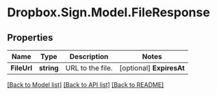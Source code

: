 # Dropbox.Sign.Model.FileResponse

## Properties

Name | Type | Description | Notes
------------ | ------------- | ------------- | -------------
**FileUrl** | **string** |  URL to the file.  | [optional] **ExpiresAt** | **int** |  When the link expires.  | [optional] 

[[Back to Model list]](../README.md#documentation-for-models) [[Back to API list]](../README.md#documentation-for-api-endpoints) [[Back to README]](../README.md)

